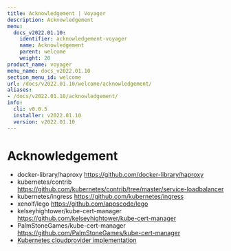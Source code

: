 ```yaml
---
title: Acknowledgement | Voyager
description: Acknowledgement
menu:
  docs_v2022.01.10:
    identifier: acknowledgement-voyager
    name: Acknowledgement
    parent: welcome
    weight: 20
product_name: voyager
menu_name: docs_v2022.01.10
section_menu_id: welcome
url: /docs/v2022.01.10/welcome/acknowledgement/
aliases:
- /docs/v2022.01.10/acknowledgement/
info:
  cli: v0.0.5
  installer: v2022.01.10
  version: v2022.01.10
---
```


# Acknowledgement

 - docker-library/haproxy https://github.com/docker-library/haproxy
 - kubernetes/contrib https://github.com/kubernetes/contrib/tree/master/service-loadbalancer
 - kubernetes/ingress https://github.com/kubernetes/ingress
 - xenolf/lego https://github.com/appscode/lego
 - kelseyhightower/kube-cert-manager https://github.com/kelseyhightower/kube-cert-manager
 - PalmStoneGames/kube-cert-manager https://github.com/PalmStoneGames/kube-cert-manager
 - [Kubernetes cloudprovider implementation](https://github.com/kubernetes/kubernetes/tree/master/pkg/cloudprovider)

